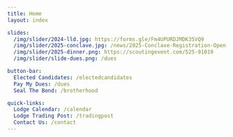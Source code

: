 ```yaml
---
title: Home
layout: index

slides:
  /img/slider/2024-lld.jpg: https://forms.gle/Fm4UPURDJMDK35VQ9
  /img/slider/2025-conclave.jpg: /news/2025-Conclave-Registration-Open
  /img/slider/2025-dinner.png: https://scoutingevent.com/525-91019
  /img/slider/slide-dues.png: /dues

button-bar:
  Elected Candidates: /electedcandidates
  Pay My Dues: /dues
  Seal The Bond: /brotherhood

quick-links:
  Lodge Calendar: /calendar
  Lodge Trading Post: /tradingpost
  Contact Us: /contact
---
```

